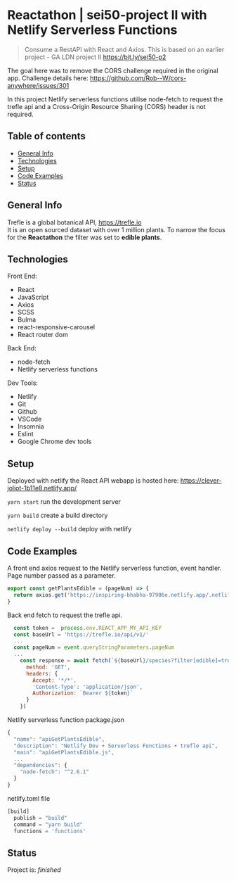 # Reactathon | sei50-project II with Netlify Serverless Functions
> Consume a RestAPI with React and Axios.  This is based on an earlier project - GA LDN project II https://bit.ly/sei50-p2

The goal here was to remove the CORS challenge required in the original app.  Challenge details here: https://github.com/Rob--W/cors-anywhere/issues/301 

In this project Netlify serverless functions utilise node-fetch to request the trefle api and a Cross-Origin Resource Sharing (CORS)  header is not required.

## Table of contents
* [General Info](#general-info)
* [Technologies](#technologies)
* [Setup](#setup)
* [Code Examples](#code-examples)
* [Status](#status)

## General Info
Trefle is a global botanical API, https://trefle.io  
It is an open sourced dataset with over 1 million plants.  To narrow the focus for the **Reactathon**  the filter was set to **edible plants**.

## Technologies

Front End:
- React
- JavaScript
- Axios
- SCSS
- Bulma
- react-responsive-carousel
- React router dom

Back End:
- node-fetch
- Netlify serverless functions

Dev Tools:
- Netlify
- Git 
- Github
- VSCode
- Insomnia
- Eslint
- Google Chrome dev tools

## Setup

Deployed with netlify the React API webapp is hosted here:
https://clever-joliot-1b11e8.netlify.app/

`yarn start` run the development server

`yarn build` create a build directory

`netlify deploy --build` deploy with netlify

## Code Examples

A front end axios request to the Netlify serverless function, event handler.  Page number passed as a parameter.
```js
export const getPlantsEdible = (pageNum) => {
  return axios.get('https://inspiring-bhabha-97906e.netlify.app/.netlify/functions/apiGetPlantsEdible', { params: { pageNum: pageNum } })
}
```

Back end fetch to request the trefle api.

```js
  const token =  process.env.REACT_APP_MY_API_KEY
  const baseUrl = 'https://trefle.io/api/v1/'
  ...
  const pageNum = event.queryStringParameters.pageNum
  ...
    const response = await fetch(`${baseUrl}/species?filter[edible]=true&page=${pageNum}`, { 
      method: 'GET', 
      headers: { 
        Accept: '*/*', 
        'Content-Type': 'application/json',
        Authorization: `Bearer ${token}`
      }
    })
```

Netlify serverless function package.json

```js
{
  "name": "apiGetPlantsEdible",
  "description": "Netlify Dev + Serverless Functions + trefle api",
  "main": "apiGetPlantsEdible.js",
  ...
  "dependencies": {
    "node-fetch": "^2.6.1"
  }
}
```

netlify.toml file
```js
[build]
  publish = "build"
  command = "yarn build"
  functions = 'functions'
```

## Status
Project is: _finished_